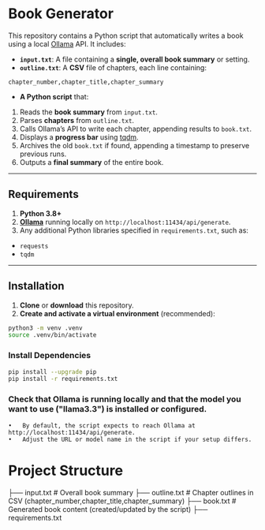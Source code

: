 # Book Generator

This repository contains a Python script that automatically writes a book using a local [Ollama](https://github.com/jmorganca/ollama) API. It includes:

- **`input.txt`**: A file containing a **single, overall book summary** or setting.  
- **`outline.txt`**: A **CSV** file of chapters, each line containing:  

```chapter_number,chapter_title,chapter_summary```

- **A Python script** that:
1. Reads the **book summary** from `input.txt`.  
2. Parses **chapters** from `outline.txt`.  
3. Calls Ollama’s API to write each chapter, appending results to `book.txt`.  
4. Displays a **progress bar** using [tqdm](https://github.com/tqdm/tqdm).  
5. Archives the old `book.txt` if found, appending a timestamp to preserve previous runs.  
6. Outputs a **final summary** of the entire book.

---

## Requirements

1. **Python 3.8+**  
2. **[Ollama](https://github.com/jmorganca/ollama)** running locally on `http://localhost:11434/api/generate`.  
3. Any additional Python libraries specified in `requirements.txt`, such as:  
 - `requests`  
 - `tqdm`  

---

## Installation

1. **Clone** or **download** this repository.  
2. **Create and activate a virtual environment** (recommended):
 ```bash
 python3 -m venv .venv
 source .venv/bin/activate
 ```

### Install Dependencies

```bash
pip install --upgrade pip
pip install -r requirements.txt
```

### Check that Ollama is running locally and that the model you want to use ("llama3.3") is installed or configured.
	•	By default, the script expects to reach Ollama at http://localhost:11434/api/generate.
	•	Adjust the URL or model name in the script if your setup differs.

# Project Structure

├── input.txt            # Overall book summary
├── outline.txt          # Chapter outlines in CSV (chapter_number,chapter_title,chapter_summary)
├── book.txt             # Generated book content (created/updated by the script)
├── requirements.txt